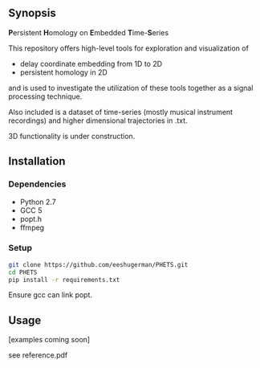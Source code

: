 ## Synopsis

**P**ersistent **H**omology on **E**mbedded **T**ime-**S**eries

This repository offers high-level tools for exploration and visualization of
* delay coordinate embedding from 1D to 2D
* persistent homology in 2D

and is used to investigate the utilization of these tools together as a signal 
processing technique.

Also included is a dataset of time-series (mostly musical instrument recordings) and 
higher dimensional trajectories in .txt.


3D functionality is under construction.

## Installation

### Dependencies
* Python 2.7
* GCC 5
* popt.h
* ffmpeg


### Setup
```bash
git clone https://github.com/eeshugerman/PHETS.git
cd PHETS
pip install -r requirements.txt
```

Ensure gcc can link popt.



## Usage

[examples coming soon]


see reference.pdf

